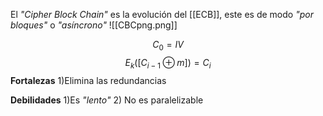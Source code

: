 El *"Cipher Block Chain"*  es la evolución del [[ECB]], este es de modo *"por bloques"*  o *"asíncrono"*
![[CBCpng.png]]

$$
C_0=IV
$$ 
$$
E_k([C_{i-1} \oplus m])=C_i
$$
**Fortalezas**
	1)Elimina las redundancias

**Debilidades**
	1)Es *"lento"*
	2) No es paralelizable
